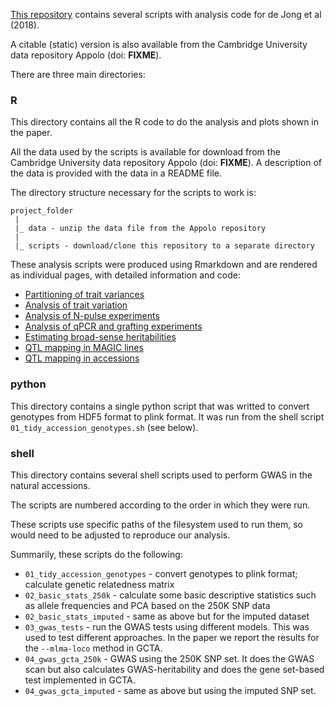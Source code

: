 
[This repository](https://github.com/tavareshugo/publication_deJong2018_Nplasticity) 
contains several scripts with analysis code for de Jong et al (2018).

A citable (static) version is also available from the Cambridge University data 
repository Appolo (doi: **FIXME**).

There are three main directories:

### R

This directory contains all the R code to do the analysis and plots shown in the 
paper. 

All the data used by the scripts is available for download from the Cambridge 
University data repository Appolo (doi: **FIXME**). 
A description of the data is provided with the data in a README file.

The directory structure necessary for the scripts to work is:

```
project_folder
 |
 |_ data - unzip the data file from the Appolo repository
 |
 |_ scripts - download/clone this repository to a separate directory
```

These analysis scripts were produced using Rmarkdown and are rendered as individual 
pages, with detailed information and code:

* [Partitioning of trait variances]()
* [Analysis of trait variation]()
* [Analysis of N-pulse experiments]()
* [Analysis of qPCR and grafting experiments]()
* [Estimating broad-sense heritabilities]()
* [QTL mapping in MAGIC lines]()
* [QTL mapping in accessions]()


### python


This directory contains a single python script that was writted to convert 
genotypes from HDF5 format to plink format. It was run from the shell script 
`01_tidy_accession_genotypes.sh` (see below).

### shell

This directory contains several shell scripts used to perform GWAS in the 
natural accessions. 

The scripts are numbered according to the order in which they were run. 

These scripts use specific paths of the filesystem used to run them, so would 
need to be adjusted to reproduce our analysis. 

Summarily, these scripts do the following:

* `01_tidy_accession_genotypes` - convert genotypes to plink format; calculate 
genetic relatedness matrix
* `02_basic_stats_250k` - calculate some basic descriptive statistics such as 
allele frequencies and PCA based on the 250K SNP data
* `02_basic_stats_imputed` - same as above but for the imputed dataset
* `03_gwas_tests` - run the GWAS tests using different models. This was used to 
test different approaches. In the paper we report the results for the 
`--mlma-loco` method in GCTA.
* `04_gwas_gcta_250k` - GWAS using the 250K SNP set. It does the GWAS scan but also 
calculates GWAS-heritability and does the gene set-based test implemented in GCTA.
* `04_gwas_gcta_imputed` - same as above but using the imputed SNP set.


